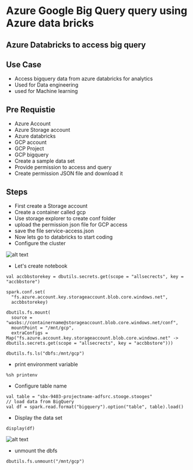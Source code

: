 # Azure Google Big Query query using Azure data bricks

## Azure Databricks to access big query

## Use Case

- Access bigquery data from azure databricks for analytics
- Used for Data engineering
- used for Machine learning

## Pre Requistie

- Azure Account
- Azure Storage account
- Azure databricks
- GCP account
- GCP Project
- GCP bigquery
- Create a sample data set
- Provide permission to access and query
- Create permission JSON file and download it

## Steps

- First create a Storage account
- Create a container called gcp
- Use storage explorer to create conf folder
- upload the permission json file for GCP access
- save the file service-access.json
- Now lets go to databricks to start coding
- Configure the cluster

![alt text](https://github.com/balakreshnan/Samples2021/blob/main/Images/gcpbigqueryadb2.jpg "Service Health")

- Let's create notebook

```
val accbbstorekey = dbutils.secrets.get(scope = "allsecrects", key = "accbbstore")
```

```
spark.conf.set(
  "fs.azure.account.key.storageaccount.blob.core.windows.net",
  accbbstorekey)
```

```
dbutils.fs.mount(
  source = "wasbs://containername@storageaccount.blob.core.windows.net/conf",
  mountPoint = "/mnt/gcp",
  extraConfigs = Map("fs.azure.account.key.storageaccount.blob.core.windows.net" -> dbutils.secrets.get(scope = "allsecrects", key = "accbbstore")))
```

```
dbutils.fs.ls("dbfs:/mnt/gcp")
```

- print environment variable

```
%sh printenv
```

- Configure table name

```
val table = "sbx-9403-projectname-adfsrc.stooge.stooges"
// load data from BigQuery
val df = spark.read.format("bigquery").option("table", table).load()
```

- Display the data set

```
display(df)
```

![alt text](https://github.com/balakreshnan/Samples2021/blob/main/Images/gcpbigqueryadb3.jpg "Service Health")

- unmount the dbfs

```
dbutils.fs.unmount("/mnt/gcp")
```